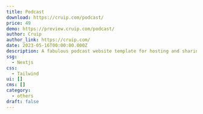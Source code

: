 ```yaml
---
title: Podcast
download: https://cruip.com/podcast/
price: 49
demo: https://preview.cruip.com/podcast/
author: Cruip
author_link: https://cruip.com/
date: 2023-05-16T00:00:00.000Z
description: A fabulous podcast website template for hosting and sharing your shows.
ssg:
  - Nextjs
css:
  - Tailwind
ui: []
cms: []
category:
  - others
draft: false
---
```

